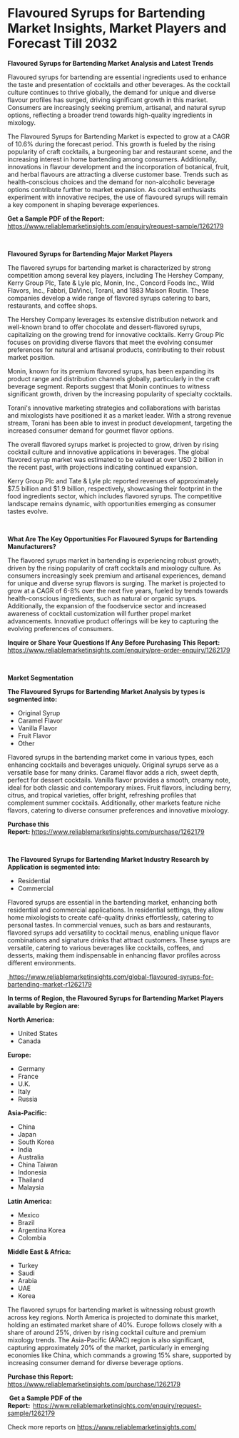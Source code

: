 <p><h1>Flavoured Syrups for Bartending Market Insights, Market Players and Forecast Till 2032</h1></p><p><strong>Flavoured Syrups for Bartending Market Analysis and Latest Trends</strong></p>
<p><p>Flavoured syrups for bartending are essential ingredients used to enhance the taste and presentation of cocktails and other beverages. As the cocktail culture continues to thrive globally, the demand for unique and diverse flavour profiles has surged, driving significant growth in this market. Consumers are increasingly seeking premium, artisanal, and natural syrup options, reflecting a broader trend towards high-quality ingredients in mixology.</p><p>The Flavoured Syrups for Bartending Market is expected to grow at a CAGR of 10.6% during the forecast period. This growth is fueled by the rising popularity of craft cocktails, a burgeoning bar and restaurant scene, and the increasing interest in home bartending among consumers. Additionally, innovations in flavour development and the incorporation of botanical, fruit, and herbal flavours are attracting a diverse customer base. Trends such as health-conscious choices and the demand for non-alcoholic beverage options contribute further to market expansion. As cocktail enthusiasts experiment with innovative recipes, the use of flavoured syrups will remain a key component in shaping beverage experiences.</p></p>
<p><strong>Get a Sample PDF of the Report:&nbsp;</strong> <a href="https://www.reliablemarketinsights.com/enquiry/request-sample/1262179?utm_campaign=2281&utm_medium=2&utm_source=Github&utm_content=ia&utm_term=15022025&utm_id=flavoured-syrups-for-bartending">https://www.reliablemarketinsights.com/enquiry/request-sample/1262179</a></p>
<p>&nbsp;</p>
<p><strong>Flavoured Syrups for Bartending Major Market Players</strong></p>
<p><p>The flavored syrups for bartending market is characterized by strong competition among several key players, including The Hershey Company, Kerry Group Plc, Tate & Lyle plc, Monin, Inc., Concord Foods Inc., Wild Flavors, Inc., Fabbri, DaVinci, Torani, and 1883 Maison Routin. These companies develop a wide range of flavored syrups catering to bars, restaurants, and coffee shops.</p><p>The Hershey Company leverages its extensive distribution network and well-known brand to offer chocolate and dessert-flavored syrups, capitalizing on the growing trend for innovative cocktails. Kerry Group Plc focuses on providing diverse flavors that meet the evolving consumer preferences for natural and artisanal products, contributing to their robust market position.</p><p>Monin, known for its premium flavored syrups, has been expanding its product range and distribution channels globally, particularly in the craft beverage segment. Reports suggest that Monin continues to witness significant growth, driven by the increasing popularity of specialty cocktails.</p><p>Torani's innovative marketing strategies and collaborations with baristas and mixologists have positioned it as a market leader. With a strong revenue stream, Torani has been able to invest in product development, targeting the increased consumer demand for gourmet flavor options.</p><p>The overall flavored syrups market is projected to grow, driven by rising cocktail culture and innovative applications in beverages. The global flavored syrup market was estimated to be valued at over USD 2 billion in the recent past, with projections indicating continued expansion.</p><p>Kerry Group Plc and Tate & Lyle plc reported revenues of approximately $7.5 billion and $1.9 billion, respectively, showcasing their footprint in the food ingredients sector, which includes flavored syrups. The competitive landscape remains dynamic, with opportunities emerging as consumer tastes evolve.</p></p>
<p>&nbsp;</p>
<p><strong>What Are The Key Opportunities For Flavoured Syrups for Bartending Manufacturers?</strong></p>
<p><p>The flavored syrups market in bartending is experiencing robust growth, driven by the rising popularity of craft cocktails and mixology culture. As consumers increasingly seek premium and artisanal experiences, demand for unique and diverse syrup flavors is surging. The market is projected to grow at a CAGR of 6-8% over the next five years, fueled by trends towards health-conscious ingredients, such as natural or organic syrups. Additionally, the expansion of the foodservice sector and increased awareness of cocktail customization will further propel market advancements. Innovative product offerings will be key to capturing the evolving preferences of consumers.</p></p>
<p><strong>Inquire or Share Your Questions If Any Before Purchasing This Report:</strong> <a href="https://www.reliablemarketinsights.com/enquiry/pre-order-enquiry/1262179?utm_campaign=2281&utm_medium=2&utm_source=Github&utm_content=ia&utm_term=15022025&utm_id=flavoured-syrups-for-bartending">https://www.reliablemarketinsights.com/enquiry/pre-order-enquiry/1262179</a></p>
<p>&nbsp;</p>
<p><strong>Market Segmentation</strong></p>
<p><strong>The Flavoured Syrups for Bartending Market Analysis by types is segmented into:</strong></p>
<p><ul><li>Original Syrup</li><li>Caramel Flavor</li><li>Vanilla Flavor</li><li>Fruit Flavor</li><li>Other</li></ul></p>
<p><p>Flavored syrups in the bartending market come in various types, each enhancing cocktails and beverages uniquely. Original syrups serve as a versatile base for many drinks. Caramel flavor adds a rich, sweet depth, perfect for dessert cocktails. Vanilla flavor provides a smooth, creamy note, ideal for both classic and contemporary mixes. Fruit flavors, including berry, citrus, and tropical varieties, offer bright, refreshing profiles that complement summer cocktails. Additionally, other markets feature niche flavors, catering to diverse consumer preferences and innovative mixology.</p></p>
<p><strong>Purchase this Report:&nbsp;</strong><a href="https://www.reliablemarketinsights.com/purchase/1262179?utm_campaign=2281&utm_medium=2&utm_source=Github&utm_content=ia&utm_term=15022025&utm_id=flavoured-syrups-for-bartending">https://www.reliablemarketinsights.com/purchase/1262179</a></p>
<p>&nbsp;</p>
<p><strong>The Flavoured Syrups for Bartending Market Industry Research by Application is segmented into:</strong></p>
<p><ul><li>Residential</li><li>Commercial</li></ul></p>
<p><p>Flavored syrups are essential in the bartending market, enhancing both residential and commercial applications. In residential settings, they allow home mixologists to create café-quality drinks effortlessly, catering to personal tastes. In commercial venues, such as bars and restaurants, flavored syrups add versatility to cocktail menus, enabling unique flavor combinations and signature drinks that attract customers. These syrups are versatile, catering to various beverages like cocktails, coffees, and desserts, making them indispensable in enhancing flavor profiles across different environments.</p></p>
<p><a href="https://www.reliablemarketinsights.com/global-flavoured-syrups-for-bartending-market-r1262179?utm_campaign=2281&utm_medium=2&utm_source=Github&utm_content=ia&utm_term=15022025&utm_id=flavoured-syrups-for-bartending">&nbsp;https://www.reliablemarketinsights.com/global-flavoured-syrups-for-bartending-market-r1262179</a></p>
<p><strong>In terms of Region, the Flavoured Syrups for Bartending Market Players available by Region are:</strong></p>
<p>
    <p> <strong> North America: </strong>
        <ul>
            <li>United States</li>
            <li>Canada</li>
        </ul>
        </p> 
    <p> <strong> Europe: </strong>
        <ul>
            <li>Germany</li>
            <li>France</li>
            <li>U.K.</li>
            <li>Italy</li>
            <li>Russia</li>
        </ul>
        </p> 
    <p> <strong> Asia-Pacific: </strong>
        <ul>
            <li>China</li>
            <li>Japan</li>
            <li>South Korea</li>
            <li>India</li>
            <li>Australia</li>
            <li>China Taiwan</li>
            <li>Indonesia</li>
            <li>Thailand</li>
            <li>Malaysia</li>
        </ul>
        </p> 
    <p> <strong> Latin America: </strong>
        <ul>
            <li>Mexico</li>
            <li>Brazil</li>
            <li>Argentina Korea</li>
            <li>Colombia</li>
        </ul>
        </p> 
    <p> <strong> Middle East & Africa: </strong>
        <ul>
            <li>Turkey</li>
            <li>Saudi</li>
            <li>Arabia</li>
            <li>UAE</li>
            <li>Korea</li>
        </ul>
    </p>
    </p>
<p><p>The flavored syrups for bartending market is witnessing robust growth across key regions. North America is projected to dominate this market, holding an estimated market share of 40%. Europe follows closely with a share of around 25%, driven by rising cocktail culture and premium mixology trends. The Asia-Pacific (APAC) region is also significant, capturing approximately 20% of the market, particularly in emerging economies like China, which commands a growing 15% share, supported by increasing consumer demand for diverse beverage options.</p></p>
<p><strong>Purchase this Report: </strong><a href="https://www.reliablemarketinsights.com/purchase/1262179?utm_campaign=2281&utm_medium=2&utm_source=Github&utm_content=ia&utm_term=15022025&utm_id=flavoured-syrups-for-bartending">https://www.reliablemarketinsights.com/purchase/1262179</a></p>
<p>&nbsp;<strong>Get a Sample PDF of the Report:&nbsp;&nbsp;</strong><a href="https://www.reliablemarketinsights.com/enquiry/request-sample/1262179?utm_campaign=2281&utm_medium=2&utm_source=Github&utm_content=ia&utm_term=15022025&utm_id=flavoured-syrups-for-bartending">https://www.reliablemarketinsights.com/enquiry/request-sample/1262179</a></p>
<p><strong></strong></p>
<p>Check more reports on <a href="https://www.reliablemarketinsights.com/?utm_campaign=2281&utm_medium=2&utm_source=Github&utm_content=ia&utm_term=15022025&utm_id=flavoured-syrups-for-bartending">https://www.reliablemarketinsights.com/</a></p>